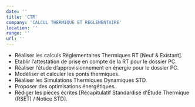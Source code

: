 ```yaml
---
date: ''
title: 'CTR'
company: 'CALCUL THERMIQUE ET REGLEMENTAIRE'
location: ''
range: ''
url: ''
---
```


- Réaliser les calculs Règlementaires Thermiques RT [Neuf & Existant].
- Etablir l’attestation de prise en compte de la RT pour le dossier PC.
- Réaliser l’étude d’approvisionnement en énergie pour le dossier PC.
- Modéliser et calculer les ponts thermiques.
- Réaliser les Simulations Thermiques Dynamiques STD.
- Proposer des optimisations énergétiques.
- Rédiger les pièces écrites [Récapitulatif Standardisé d'Étude Thermique (RSET) / Notice STD].

